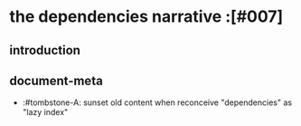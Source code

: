 # the dependencies narrative :[#007]

## introduction



## document-meta

  - :#tombstone-A: sunset old content when reconceive "dependencies" as "lazy index"
